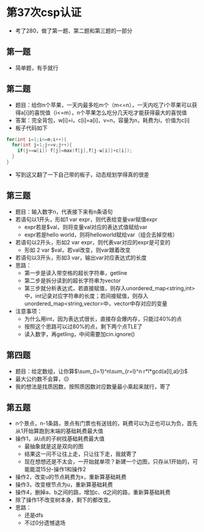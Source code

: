 第37次csp认证
=====

* 考了280，做了第一题、第二题和第三题的一部分
## 第一题
* 简单题，有手就行
## 第二题
* 题目：给你n个苹果，一天内最多吃m个（m<=n），一天内吃了i个苹果可以获得a[i]的喜悦值（i<=m），n个苹果怎么吃分几天吃才能获得最大的喜悦值
* 答案：完全背包，w[i]=i，c[i]=a[i]，v=n，容量为n，耗费为i，价值为c[i]
* 板子代码如下
```cpp
for(int i=1;i<=m;i++){
  for(int j=1;j<=v;j++){
    if(j>=w[i]) f[j]=max(f[j],f[j-w[i]]+c[i]);
  }
}
```
* 写到这又翻了一下自己带的板子，动态规划学得真的很差
## 第三题
* 题目：输入数字n，代表接下来有n条语句
* 若语句以1开头，形如1 var expr，则代表给变量var赋值expr
  * expr若是$val，则将变量val对应的表达式值赋给var
  * expr若是hello world，则将helloworld赋给var（组合去掉空格）
* 若语句以2开头，形如2 var expr，则代表var对应的expr是可变的
  * 形如 2 var $val，若val改变，则var跟着改变
* 若语句以3开头，形如3 var，输出var对应表达式的长度
* 思路：
  * 第一步是读入带空格的超长字符串，getline
  * 第二步是拆分读到的超长字符串为vector<string>
  * 第三步就分析表达式，若直接赋值，则存入unordered_map<string,int>中，int记录对应字符串的长度；若间接赋值，则存入unordered_map<string,vector<string>>中，vector<string>中存对应的变量
* 注意事项：
  * 为什么用int，因为表达式很长，直接存会爆内存，只能过40%的点
  * 按照这个思路可以过80%的点，剩下两个点TLE了
  * 读入数字，再getling，中间需要加cin.ignore()
## 第四题
* 题目：给定数组，让你算$\sum_{l=1}^n\sum_{r=l}^n r*l*gcd(a[l],a[r])$
* 最大公约数不会算，😔
* 我的想法是找质因数，按照质因数对应数量最小乘起来就行，寄了
## 第五题
* n个景点，n-1条路，景点有门票也有送钱的，耗费可以为正也可以为负，首先从1开始算跑到末端的基础耗费最大值
* 操作1，从i点的子树找基础耗费最大值
  * 最抽象就是这是双向的图
  * 结果这一问不让往上走，只让往下走，我就寄了
  * 现在想想还是不太会，一开始就单项？新建一个边图，只存从1开始的，可能能混15分-操作1和操作2
* 操作2，改变u的节点耗费为x，重新算基础耗费
* 操作3，改变根节点为u，重新算基础耗费
* 操作4，删掉a、b之间的路，增加c、d之间的路，重新算基础耗费
* 除了操作1不改变树本身，剩下的都改变。
* 思路：
   * 还是dfs
   * 不过0分遗憾退场
